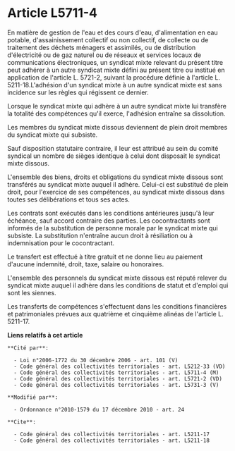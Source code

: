 # Article L5711-4

En matière de gestion de l'eau et des cours d'eau, d'alimentation en eau potable, d'assainissement collectif ou non
collectif, de collecte ou de traitement des déchets ménagers et assimilés, ou de distribution d'électricité ou de gaz naturel
ou de réseaux et services locaux de communications électroniques, un syndicat mixte relevant du présent titre peut adhérer à
un autre syndicat mixte défini au présent titre ou institué en application de l'article L. 5721-2, suivant la procédure
définie à l'article L. 5211-18.L'adhésion d'un syndicat mixte à un autre syndicat mixte est sans incidence sur les règles qui
régissent ce dernier. 

Lorsque le syndicat mixte qui adhère à un autre syndicat mixte lui transfère la totalité des compétences qu'il exerce,
l'adhésion entraîne sa dissolution. 

Les membres du syndicat mixte dissous deviennent de plein droit membres du syndicat mixte qui subsiste. 

Sauf disposition statutaire contraire, il leur est attribué au sein du comité syndical un nombre de sièges identique à celui
dont disposait le syndicat mixte dissous.

L'ensemble des biens, droits et obligations du syndicat mixte dissous sont transférés au syndicat mixte auquel il adhère.
Celui-ci est substitué de plein droit, pour l'exercice de ses compétences, au syndicat mixte dissous dans toutes ses
délibérations et tous ses actes. 

Les contrats sont exécutés dans les conditions antérieures jusqu'à leur échéance, sauf accord contraire des parties. Les
cocontractants sont informés de la substitution de personne morale par le syndicat mixte qui subsiste. La substitution
n'entraîne aucun droit à résiliation ou à indemnisation pour le cocontractant. 

Le transfert est effectué à titre gratuit et ne donne lieu au paiement d'aucune indemnité, droit, taxe, salaire ou
honoraires.

L'ensemble des personnels du syndicat mixte dissous est réputé relever du syndicat mixte auquel il adhère dans les conditions
de statut et d'emploi qui sont les siennes. 

Les transferts de compétences s'effectuent dans les conditions financières et patrimoniales prévues aux quatrième et
cinquième alinéas de l'article L. 5211-17.

**Liens relatifs à cet article**

	**Cité par**:

	  - Loi n°2006-1772 du 30 décembre 2006 - art. 101 (V)
	  - Code général des collectivités territoriales - art. L5212-33 (VD)
	  - Code général des collectivités territoriales - art. L5711-4 (M)
	  - Code général des collectivités territoriales - art. L5721-2 (VD)
	  - Code général des collectivités territoriales - art. L5731-3 (V)

	**Modifié par**:

	  - Ordonnance n°2010-1579 du 17 décembre 2010 - art. 24

	**Cite**:

	  - Code général des collectivités territoriales - art. L5211-17
	  - Code général des collectivités territoriales - art. L5211-18
